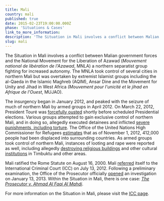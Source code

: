 ```yaml
---
title: Mali
country: mali
published: true
date: 2015-02-23T19:00:00.000Z
phase: 'Situations & Cases'
link_to_more_information:
description: 'The Situation in Mali involves a conflict between Malian government forces and several armed groups fighting for independence. Within the Situation in Mali, there is one case.'
slug: mali
---
```



The Situation in Mali involves a conflict between Malian government forces and the National Movement for the Liberation of Azawad (*Mouvement national de lib&eacute;ration de l'Azawad*, MNLA) a northern separatist group fighting for increased autonomy. The MNLA took control of several cities in northern Mali but was overtaken by extremist Islamist groups including the al-Qaeda in the Islamic Maghreb (AQIM), Ansar Dine and the Movement for Unity and Jihad in West Africa *(Mouvement pour l'unicit&eacute; et le jihad en Afrique de l'Ouest*, MUJAO).

The insurgency began in January 2012, and peaked with the seizure of much of northern Mali by armed groups in April 2012. On March 22, 2012, President Tour&eacute; was [forcefully ousted](http://www.nytimes.com/2012/04/09/world/africa/mali-president-amadou-toumani-toure-resigns-after-coup.html) shortly before scheduled Presidential elections. Various groups attempted to gain exclusive control of northern Mali, and in doing so, allegedly executed detainees and inflicted [severe punishments, including torture](https://www.hrw.org/news/2012/07/25/mali-security-forces-disappear-20-torture-others). The Office of the United Nations High Commissioner for Refugees [estimates](http://www.unhcr.org/50a35d509.html) that as of November 1, 2012, 412,000 people had been displaced into surrounding countries. As armed groups took control of northern Mali, instances of looting and rape were reported as well, including allegedly [destroying religious buildings](http://www.cnn.com/2012/07/12/world/africa/mali-shrines-destroyed/) and other cultural [institutions](http://www.cnn.com/2012/10/18/world/africa/mali-shrines/) in Timbuktu and other areas.

Mali ratified the Rome Statute on August 16, 2000. Mali [referred](https://www.legal-tools.org/uploads/tx_ltpdb/ICCReferralLetterMali130712_02.pdf) itself to the International Criminal Court (ICC) on July 13, 2012. Following a preliminary examination, the Office of the Prosecutor officially [opened](https://www.legal-tools.org/uploads/tx_ltpdb/ICC-OTP-20130116-PR869_01.pdf) an investigation on January 13, 2013. Within the Situation in Mali, there is one case: [*The Prosecutor v.* *Ahmad Al Faqi Al Mahdi*](https://www.aba-icc.org/cases/case/the-prosecutor-v-al-faqi-al-mahdi/).

For more information on the Situation in Mali, please visit the [ICC page](http://www.icc-cpi.int/EN_Menus/icc/situations%20and%20cases/situations/icc0112/pages/situation%20index.aspx).